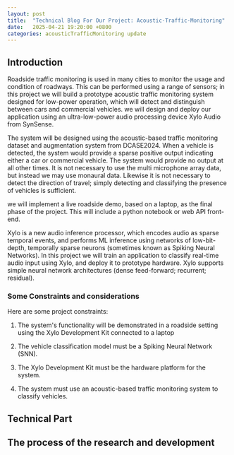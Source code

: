 ```yaml
---
layout: post
title:  "Technical Blog For Our Project: Acoustic-Traffic-Monitoring"
date:   2025-04-21 19:20:00 +0800
categories: acousticTrafficMonitoring update
---
```

## Introduction

Roadside traffic monitoring is used in many cities to monitor the usage and condition of 
roadways. This can be performed using a range of sensors; in this project we will build a 
prototype acoustic traffic monitoring system designed for low-power operation, which 
will detect and distinguish between cars and commercial vehicles. we will design and 
deploy our application using an ultra-low-power audio processing device Xylo 
Audio from SynSense. 

The system will be designed using the acoustic-based traffic monitoring dataset and 
augmentation system from DCASE2024. When a vehicle is detected, the system would 
provide a sparse positive output indicating either a car or commercial vehicle. The system 
would provide no output at all other times. It is not necessary to use the multi
microphone array data, but instead we may use monaural data. Likewise it is not 
necessary to detect the direction of travel; simply detecting and classifying the presence 
of vehicles is sufficient. 

we will implement a live roadside demo, based on a laptop, as the final phase of the 
project. This will include a python notebook or web API front-end. 

Xylo is a new audio inference processor, which encodes audio as sparse temporal events, 
and performs ML inference using networks of low-bit-depth, temporally sparse 
neurons (sometimes known as Spiking Neural Networks). In this project we will train an 
application to classify real-time audio input using Xylo, and deploy it to prototype 
hardware. Xylo supports simple neural network architectures (dense feed-forward; 
recurrent; residual).

### Some Constraints and considerations
Here are some project constraints: 

1. The system's functionality will be demonstrated in a roadside setting using the Xylo Development Kit connected to a laptop 

2. The vehicle classification model must be a Spiking Neural Network (SNN). 

3. The Xylo Development Kit must be the hardware platform for the system.

4. The system must use an acoustic-based traffic monitoring system to classify vehicles.

## Technical Part


## The process of the research and development
